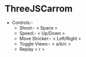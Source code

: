 # ThreeJSCarrom
- Controls:-
    - Shoot:- < Space >
    - Speed:- < Up/Down >
    - Move Stricker:- < Left/Right >
    - Toggle Views:- < a/b/c >
    - Replay < r >